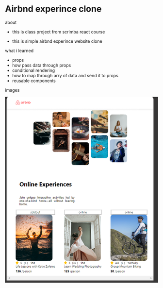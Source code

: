 # Airbnd experince clone

about 
- this is  class project from scrimba react course

- this is simple airbnd experince website clone 

what i learned

- props
- how pass data through props
- conditional rendering
- how to map through  arry of  data and 
  send it to props
- reusable components

images

![screenshot](images/screenshot.png)
